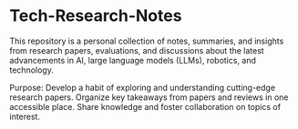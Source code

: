 # Tech-Research-Notes

This repository is a personal collection of notes, summaries, and insights from research papers, evaluations, and discussions about the latest advancements in AI, large language models (LLMs), robotics, and technology.

Purpose:
Develop a habit of exploring and understanding cutting-edge research papers.
Organize key takeaways from papers and reviews in one accessible place.
Share knowledge and foster collaboration on topics of interest.
